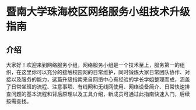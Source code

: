 # 暨南大学珠海校区网络服务小组技术升级指南

## 介绍
大家好！欢迎来到网络服务小组，网络服务小组是一个技术至上，服务第一的组织，在这里你可以充分的接触校园网的日常维护，同时锻炼大家日常团队协作、对接以及服务的能力，这篇升级指南来自网络中心有经验的学长学姐整理而成，涵盖了日常坐班的流程、注意事项、有线网和无线网使用、网络设备简介、日常快速排查问题的基本流程和背后原理以及工具介绍，新成员可通过此指南快速入门，后续按需查找。